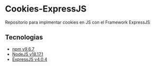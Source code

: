 # Cookies-ExpressJS
Repositorio para implmentar cookies en JS con el Framework ExpressJS

## Tecnologias
* [npm v9.6.7](https://www.npmjs.com/)
* [NodeJS v18.17.1](https://nodejs.org/)
* [ExpressJS v4.0.4](https://expressjs.com/)



